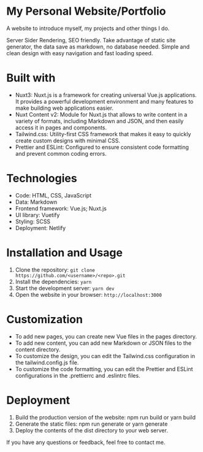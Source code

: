 # My Personal Website/Portfolio

A website to introduce myself, my projects and other things I do.

Server Sider Rendering, SEO friendly. Take advantage of static site generator, the data save as markdown, no database needed. Simple and clean design with easy navigation and fast loading speed.

# Built with

-   Nuxt3: Nuxt.js is a framework for creating universal Vue.js applications. It provides a powerful development environment and many features to make building web applications easier.
-   Nuxt Content v2: Module for Nuxt.js that allows to write content in a variety of formats, including Markdown and JSON, and then easily access it in pages and components.
-   Tailwind.css: Utility-first CSS framework that makes it easy to quickly create custom designs with minimal CSS.
-   Prettier and ESLint: Configured to ensure consistent code formatting and prevent common coding errors.

# Technologies

-   Code: HTML, CSS, JavaScript
-   Data: Markdown
-   Frontend framework: Vue.js; Nuxt.js
-   UI library: Vuetify
-   Styling: SCSS
-   Deployment: Netlify

# Installation and Usage

1. Clone the repository: `git clone https://github.com/<username>/<repo>.git`
2. Install the dependencies: `yarn`
3. Start the development server: `yarn dev`
4. Open the website in your browser: `http://localhost:3000`

# Customization

-   To add new pages, you can create new Vue files in the pages directory.
-   To add new content, you can add new Markdown or JSON files to the content directory.
-   To customize the design, you can edit the Tailwind.css configuration in the tailwind.config.js file.
-   To customize the code formatting, you can edit the Prettier and ESLint configurations in the .prettierrc and .eslintrc files.

# Deployment

1. Build the production version of the website: npm run build or yarn build
2. Generate the static files: npm run generate or yarn generate
3. Deploy the contents of the dist directory to your web server.

If you have any questions or feedback, feel free to contact me.
